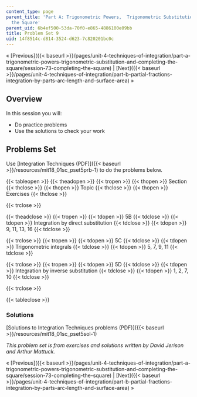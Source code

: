 ```yaml
---
content_type: page
parent_title: 'Part A: Trigonometric Powers,  Trigonometric Substitution and Completing
  the Square'
parent_uid: 6b4ef500-53da-70f0-e865-4886100e09bb
title: Problem Set 9
uid: 14f8514c-d814-3524-d623-7c820201bc0c
---
```


« [Previous]({{< baseurl >}}/pages/unit-4-techniques-of-integration/part-a-trigonometric-powers-trigonometric-substitution-and-completing-the-square/session-73-completing-the-square) | [Next]({{< baseurl >}}/pages/unit-4-techniques-of-integration/part-b-partial-fractions-integration-by-parts-arc-length-and-surface-area) »

Overview
--------

In this session you will:

*   Do practice problems
*   Use the solutions to check your work

Problems Set
------------

Use [Integration Techniques (PDF)]({{< baseurl >}}/resources/mit18_01sc_pset5prb-1) to do the problems below.

{{< tableopen >}}
{{< theadopen >}}
{{< tropen >}}
{{< thopen >}}
Section
{{< thclose >}}
{{< thopen >}}
Topic
{{< thclose >}}
{{< thopen >}}
Exercises
{{< thclose >}}

{{< trclose >}}

{{< theadclose >}}
{{< tropen >}}
{{< tdopen >}}
5B
{{< tdclose >}}
{{< tdopen >}}
Integration by direct substitution
{{< tdclose >}}
{{< tdopen >}}
9, 11, 13, 16
{{< tdclose >}}

{{< trclose >}}
{{< tropen >}}
{{< tdopen >}}
5C
{{< tdclose >}}
{{< tdopen >}}
Trigonometric integrals
{{< tdclose >}}
{{< tdopen >}}
5, 7, 9, 11
{{< tdclose >}}

{{< trclose >}}
{{< tropen >}}
{{< tdopen >}}
5D
{{< tdclose >}}
{{< tdopen >}}
Integration by inverse substitution
{{< tdclose >}}
{{< tdopen >}}
1, 2, 7, 10
{{< tdclose >}}

{{< trclose >}}

{{< tableclose >}}

### Solutions

[Solutions to Integration Techniques problems (PDF)]({{< baseurl >}}/resources/mit18_01sc_pset5sol-1)

_This problem set is from exercises and solutions written by David Jerison and Arthur Mattuck._

« [Previous]({{< baseurl >}}/pages/unit-4-techniques-of-integration/part-a-trigonometric-powers-trigonometric-substitution-and-completing-the-square/session-73-completing-the-square) | [Next]({{< baseurl >}}/pages/unit-4-techniques-of-integration/part-b-partial-fractions-integration-by-parts-arc-length-and-surface-area) »